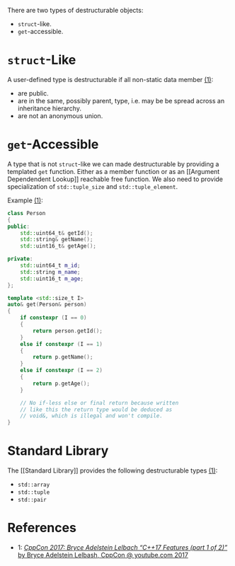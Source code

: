 There are two types of destructurable objects:
- `struct`-like.
- `get`-accessible.

# `struct`-Like

A user-defined type is destructurable if all non-static data member [(1)](https://youtu.be/fI2xiUqqH3Q?t=227):
- are public.
- are in the same, possibly parent, type, i.e. may be be spread across an inheritance hierarchy.
- are not an anonymous union.

# `get`-Accessible

A type that is not `struct`-like we can made destructurable by providing a templated `get` function.
Either as a member function or as an [[Argument Dependendent Lookup]] reachable free function.
We also need to provide specialization of `std::tuple_size`  and `std::tuple_element`.

Example [(1)](https://youtu.be/fI2xiUqqH3Q?t=1034):
```cpp
class Person
{
public:
	std::uint64_t& getId();
	std::string& getName();
	std::uint16_t& getAge();

private:
	std::uint64_t m_id;
	std::string m_name;
	std::uint16_t m_age;
};

template <std::size_t I>
auto& get(Person& person)
{
	if constexpr (I == 0)
	{
		return person.getId();
	}
	else if constexpr (I == 1)
	{
		return p.getName();
	}
	else if constexpr (I == 2)
	{
		return p.getAge();
	}

	// No if-less else or final return because written
	// like this the return type would be deduced as
	// void&, which is illegal and won't compile.
}
```


# Standard Library

The [[Standard Library]] provides the following destructurable types [(1)](https://youtu.be/fI2xiUqqH3Q?t=268):
- `std::array`
- `std::tuple`
- `std::pair`



# References

- 1: [_CppCon 2017: Bryce Adelstein Lelbach “C++17 Features (part 1 of 2)”_ by Bryce Adelstein Lelbash, CppCon @ youtube.com 2017](https://youtu.be/fI2xiUqqH3Q?t=227)

